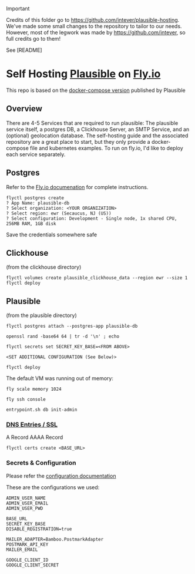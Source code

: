 > [!IMPORTANT]
>
> Credits of this folder go to https://github.com/intever/plausible-hosting.
> We've made some small changes to the repository to tailor to our needs.
> However, most of the legwork was made by https://github.com/intever,
> so full credits go to them!
>
> See [README]

# Self Hosting [Plausible](https://plausible.io/docs/self-hosting) on [Fly.io](https://fly.io/)

This repo is based on the [docker-compose version](https://github.com/plausible/hosting) published by Plausible

## Overview

There are 4-5 Services that are required to run plausible: The plausible service itself, a postgres DB, a Clickhouse Server, an SMTP Service, and an (optional) geolocation database. The self-hosting guide and the associated repository are a great place to start, but they only provide a docker-compose file and kubernetes examples. To run on fly.io, I'd like to deploy each service separately.

## Postgres

Refer to the [Fly.io documenation](https://fly.io/docs/reference/postgres/) for complete instructions.

```
flyctl postgres create
? App Name: plausible-db
? Select organization: <YOUR ORGANIZATION>
? Select region: ewr (Secaucus, NJ (US))
? Select configuration: Development - Single node, 1x shared CPU, 256MB RAM, 1GB disk
```

Save the credentials somewhere safe

## Clickhouse

(from the clickhouse directory)

```
flyctl volumes create plausible_clickhouse_data --region ewr --size 1
flyctl deploy
```

## Plausible

(from the plausible directory)

```
flyctl postgres attach --postgres-app plausible-db

openssl rand -base64 64 | tr -d '\n' ; echo

flyctl secrets set SECRET_KEY_BASE=<FROM ABOVE>

<SET ADDITIONAL CONFIGURATION (See Below)>

flyctl deploy
```

The default VM was running out of memory:

```
fly scale memory 1024
```

```
fly ssh console

entrypoint.sh db init-admin
```

### [DNS Entries / SSL](https://fly.io/docs/app-guides/custom-domains-with-fly/)
A Record
AAAA Record

```
flyctl certs create <BASE_URL>
```

### Secrets & Configuration

Please refer the [configuration documentation](https://plausible.io/docs/self-hosting-configuration#mailersmtp-setup)

These are the configurations we used:

```
ADMIN_USER_NAME
ADMIN_USER_EMAIL
ADMIN_USER_PWD

BASE_URL
SECRET_KEY_BASE
DISABLE_REGISTRATION=true

MAILER_ADAPTER=Bamboo.PostmarkAdapter
POSTMARK_API_KEY
MAILER_EMAIL

GOOGLE_CLIENT_ID
GOOGLE_CLIENT_SECRET
```
